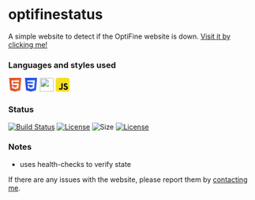 # optifinestatus
A simple website to detect if the OptiFine website is down. <A href="https://cameronos.github.io/optifinestatus">Visit it by clicking me!</a>

### Languages and styles used
<p>
    <A href="https://en.wikipedia.org/wiki/HTML5"><img height="28" width="28" src="https://raw.githubusercontent.com/edent/SuperTinyIcons/master/images/svg/html5.svg" /></a>
    <A href="https://en.wikipedia.org/wiki/CSS"><img height="28" width="28" src="https://raw.githubusercontent.com/edent/SuperTinyIcons/master/images/svg/css3.svg" /></a>
    <A href="https://en.wikipedia.org/wiki/Shell_script"><img height="28" width="28" src="https://upload.wikimedia.org/wikipedia/commons/d/da/GNOME_Terminal_icon_2019.svg" /></a>
    <A href="https://en.wikipedia.org/wiki/JavaScript"><img height="28" width="28" src="https://raw.githubusercontent.com/edent/SuperTinyIcons/master/images/svg/javascript.svg" /></a>
</p>

### Status
<p>
    <a href="https://github.com/tailwindlabs/tailwindcss/actions"><img src="https://img.shields.io/badge/build-passing-brightgreen" alt="Build Status"></a>
    <a href="https://github.com/vulture001/vulture001.github.io/blob/master/LICENSE"><img src="https://img.shields.io/github/license/vulture001/vulture001.github.io" alt="License"></a>
    <img src="https://img.shields.io/github/repo-size/cameronos/optifinestatus" alt="Size">
    <a href="https://github.com/tailwindcss/tailwindcss/blob/master/LICENSE"><img src="https://img.shields.io/github/checks-status/vulture001/vulture001.github.io/af4865dce2eb6183214e0c470aeb84b4306b76f7" alt="License"></a>
</p>

### Notes
- uses health-checks to verify state

If there are any issues with the website, please report them by [contacting me](mailto:camekommd@gmail.com).
